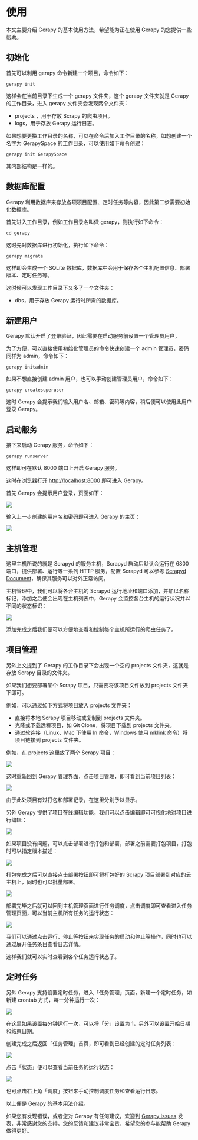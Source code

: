 # 使用

本文主要介绍 Gerapy 的基本使用方法，希望能为正在使用 Gerapy 的您提供一些帮助。

## 初始化

首先可以利用 gerapy 命令新建一个项目，命令如下：

```
gerapy init
```

这样会在当前目录下生成一个 gerapy 文件夹，这个 gerapy 文件夹就是 Gerapy 的工作目录，进入 gerapy 文件夹会发现两个文件夹：

* projects ，用于存放 Scrapy 的爬虫项目。
* logs，用于存放 Gerapy 运行日志。

如果想要更换工作目录的名称，可以在命令后加入工作目录的名称，如想创建一个名字为 GerapySpace 的工作目录，可以使用如下命令创建：

```
gerapy init GerapySpace
```

其内部结构是一样的。

## 数据库配置

Gerapy 利用数据库来存放各项项目配置、定时任务等内容，因此第二步需要初始化数据库。

首先进入工作目录，例如工作目录名叫做 gerapy，则执行如下命令：

```
cd gerapy
```

这时先对数据库进行初始化，执行如下命令：

```
gerapy migrate
```

这样即会生成一个 SQLite 数据库，数据库中会用于保存各个主机配置信息、部署版本、定时任务等。

这时候可以发现工作目录下又多了一个文件夹：

* dbs，用于存放 Gerapy 运行时所需的数据库。

## 新建用户

Gerapy 默认开启了登录验证，因此需要在启动服务前设置一个管理员用户，

为了方便，可以直接使用初始化管理员的命令快速创建一个 admin 管理员，密码同样为 admin，命令如下：

```
gerapy initadmin
```

如果不想直接创建 admin 用户，也可以手动创建管理员用户，命令如下：

```
gerapy createsuperuser
```

这时 Gerapy 会提示我们输入用户名、邮箱、密码等内容，稍后便可以使用此用户登录 Gerapy。

## 启动服务

接下来启动 Gerapy 服务，命令如下：

```
gerapy runserver
```

这样即可在默认 8000 端口上开启 Gerapy 服务。

这时在浏览器打开 [http://localhost:8000](http://localhost:8000) 即可进入 Gerapy。

首先 Gerapy 会提示用户登录，页面如下：

![](https://qiniu.cuiqingcai.com/2019-11-23-040248.png)

输入上一步创建的用户名和密码即可进入 Gerapy 的主页：

![](https://qiniu.cuiqingcai.com/2019-11-23-040405.png)

## 主机管理

这里主机所说的就是 Scrapyd 的服务主机，Scrapyd 启动后默认会运行在 6800 端口，提供部署、运行等一系列 HTTP 服务，配置 Scrapyd 可以参考 [Scrapyd Document](https://scrapyd.readthedocs.io/)，确保其服务可以对外正常访问。

主机管理中，我们可以将各台主机的 Scrapyd 运行地址和端口添加，并加以名称标记，添加之后便会出现在主机列表中，Gerapy 会监控各台主机的运行状况并以不同的状态标识：

![](https://qiniu.cuiqingcai.com/2019-11-23-044017.png)

添加完成之后我们便可以方便地查看和控制每个主机所运行的爬虫任务了。

## 项目管理

另外上文提到了 Gerapy 的工作目录下会出现一个空的 projects 文件夹，这就是存放 Scrapy 目录的文件夹。

如果我们想要部署某个 Scrapy 项目，只需要将该项目文件放到 projects 文件夹下即可。

例如，可以通过如下方式将项目放入 projects 文件夹：

* 直接将本地 Scrapy 项目移动或复制到 projects 文件夹。 
* 克隆或下载远程项目，如 Git Clone，将项目下载到 projects 文件夹。
* 通过软连接（Linux、Mac 下使用 ln 命令，Windows 使用 mklink 命令）将项目链接到 projects 文件夹。

例如，在 projects 这里放了两个 Scrapy 项目：

![](https://qiniu.cuiqingcai.com/2019-11-23-043941.png)

这时重新回到 Gerapy 管理界面，点击项目管理，即可看到当前项目列表：

![](https://qiniu.cuiqingcai.com/2019-11-23-045806.png)

由于此处项目有过打包和部署记录，在这里分别予以显示。

另外 Gerapy 提供了项目在线编辑功能，我们可以点击编辑即可可视化地对项目进行编辑：

![](https://qiniu.cuiqingcai.com/2019-11-23-045859.png)

如果项目没有问题，可以点击部署进行打包和部署，部署之前需要打包项目，打包时可以指定版本描述：

![](https://qiniu.cuiqingcai.com/2019-11-23-045942.png)

打包完成之后可以直接点击部署按钮即可将打包好的 Scrapy 项目部署到对应的云主机上，同时也可以批量部署。

![](https://qiniu.cuiqingcai.com/2019-11-23-050019.png)

部署完毕之后就可以回到主机管理页面进行任务调度，点击调度即可查看进入任务管理页面，可以当前主机所有任务的运行状态：

![](https://qiniu.cuiqingcai.com/2019-11-23-050130.png)

我们可以通过点击运行、停止等按钮来实现任务的启动和停止等操作，同时也可以通过展开任务条目查看日志详情。

这样我们就可以实时查看到各个任务运行状态了。

## 定时任务

另外 Gerapy 支持设置定时任务，进入「任务管理」页面，新建一个定时任务，如新建 crontab 方式，每一分钟运行一次：

![](https://qiniu.cuiqingcai.com/2019-11-23-051343.png)

在这里如果设置每分钟运行一次，可以将「分」设置为 1，另外可以设置开始日期和结束日期。

创建完成之后返回「任务管理」首页，即可看到已经创建的定时任务列表：

![](https://qiniu.cuiqingcai.com/2019-11-23-050606.png)

点击「状态」便可以查看当前任务的运行状态：

![](https://qiniu.cuiqingcai.com/2019-11-23-051611.png)

也可点击右上角「调度」按钮来手动控制调度任务和查看运行日志。

以上便是 Gerapy 的基本用法介绍。

如果您有发现错误，或者您对 Gerapy 有任何建议，欢迎到 [Gerapy Issues](https://github.com/Gerapy/Gerapy/issues) 发表，非常感谢您的支持。您的反馈和建议非常宝贵，希望您的参与能帮助 Gerapy 做得更好。

